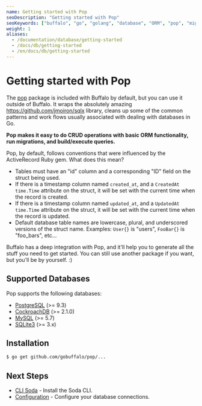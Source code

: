 ```yaml
---
name: Getting started with Pop
seoDescription: "Getting started with Pop"
seoKeywords: ["buffalo", "go", "golang", "database", "ORM", "pop", "migrations"]
weight: 1
aliases:
  - /documentation/database/getting-started
  - /docs/db/getting-started
  - /en/docs/db/getting-started
---
```


# Getting started with Pop

The [pop](https://godoc.org/github.com/gobuffalo/pop) package is included with Buffalo by default, but you can use it outside of Buffalo. It wraps the absolutely amazing https://github.com/jmoiron/sqlx library, cleans up some of the common patterns and work flows usually associated with dealing with databases in Go.

**Pop makes it easy to do CRUD operations with basic ORM functionality, run migrations, and build/execute queries.**

Pop, by default, follows conventions that were influenced by the ActiveRecord Ruby gem. What does this mean?

* Tables must have an "id" column and a corresponding "ID" field on the struct being used.
* If there is a timestamp column named `created_at`, and a `CreatedAt time.Time` attribute on the struct, it will be set with the current time when the record is created.
* If there is a timestamp column named `updated_at`, and a `UpdatedAt time.Time` attribute on the struct, it will be set with the current time when the record is updated.
* Default database table names are lowercase, plural, and underscored versions of the struct name. Examples: `User{}` is "users", `FooBar{}` is "foo_bars", etc...

Buffalo has a deep integration with Pop, and it'll help you to generate all the stuff you need to get started. You can still use another package if you want, but you'll be by yourself. :)

## Supported Databases

Pop supports the following databases:
* [PostgreSQL](https://www.postgresql.org/) (>= 9.3)
* [CockroachDB](https://www.cockroachlabs.com/) (>= 2.1.0)
* [MySQL](https://www.mysql.com/) (>= 5.7)
* [SQLite3](https://sqlite.org/) (>= 3.x)

## Installation

```bash
$ go get github.com/gobuffalo/pop/...
```

## Next Steps

* [CLI Soda](/en/docs/db/toolbox) - Install the Soda CLI.
* [Configuration](/en/docs/db/configuration) - Configure your database connections.
